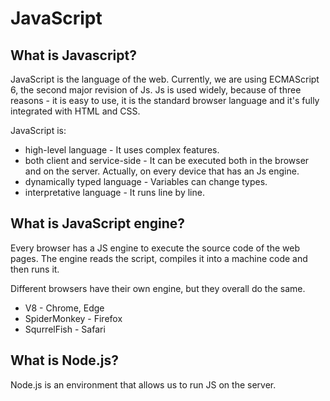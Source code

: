 # JavaScript

## What is Javascript?

JavaScript is the language of the web. Currently, we are using ECMAScript 6, the second major revision of Js.
Js is used widely, because of three reasons - it is easy to use, it is the standard browser language and it's fully integrated with HTML and CSS.

JavaScript is:
* high-level language - It uses complex features.
* both client and service-side - It can be executed both in the browser and on the server. Actually, on every device that has an Js engine.
* dynamically typed language - Variables can change types.
* interpretative language - It runs line by line.

## What is JavaScript engine?

Every browser has a JS engine to execute the source code of the web pages. The engine reads the script, compiles it into a machine code and then runs it.

Different browsers have their own engine, but they overall do the same.
* V8 - Chrome, Edge
* SpiderMonkey - Firefox
* SqurrelFish - Safari

## What is Node.js?

Node.js is an environment that allows us to run JS on the server.
